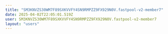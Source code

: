 ```yaml
---
title: "SM3KNVZS30WM7F89SXKVVFY4SN9RMPZZ9FX929N0V.fastpool-v2-member7"
date: 2025-04-02T22:05:01.519Z
user: SM3KNVZS30WM7F89SXKVVFY4SN9RMPZZ9FX929N0V.fastpool-v2-member7
layout: "users"
---
```

    